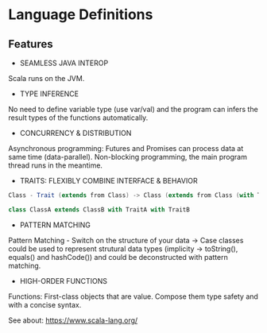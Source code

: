 # Language Definitions

## Features

- SEAMLESS JAVA INTEROP

Scala runs on the JVM.

- TYPE INFERENCE

No need to define variable type (use var/val) and the program can infers the result types of the functions automatically.

- CONCURRENCY & DISTRIBUTION

Asynchronous programming: Futures and Promises can process data at same time (data-parallel). Non-blocking programming, the main program thread runs in the meantime.

- TRAITS: FLEXIBLY COMBINE INTERFACE & BEHAVIOR

```scala
Class - Trait (extends from Class) -> Class (extends from Class (with Traits))

class ClassA extends ClassB with TraitA with TraitB
```

- PATTERN MATCHING

Pattern Matching - Switch on the structure of your data
-> Case classes could be used to represent strutural data types (implicity -> toString(), equals() and hashCode()) and could be deconstructed with pattern matching.

- HIGH-ORDER FUNCTIONS

Functions: First-class objects that are value. Compose them type safety and with a concise syntax.

See about: https://www.scala-lang.org/



